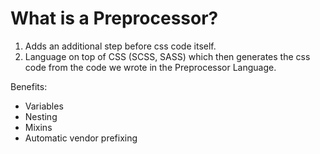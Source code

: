 # What is a Preprocessor?

1. Adds an additional step before css code itself.
2. Language on top of CSS (SCSS, SASS) which then generates the css code from the code we wrote in the Preprocessor Language.

Benefits:

- Variables
- Nesting
- Mixins
- Automatic vendor prefixing
